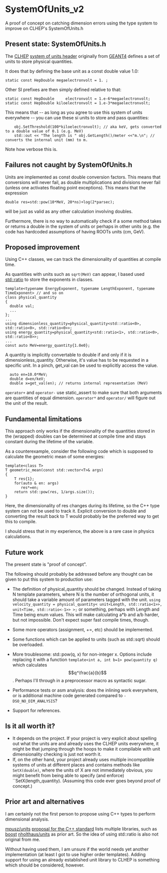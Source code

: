 

# SystemOfUnits_v2
A proof of concept on catching dimension errors using the type system to improve on CLHEP's SystemOfUnits.h

## Present state: SystemOfUnits.h

The [CLHEP](https://gitlab.cern.ch/CLHEP/CLHEP) [system of units header](https://gitlab.cern.ch/CLHEP/CLHEP/-/blob/develop/Units/Units/SystemOfUnits.h) originally from [GEANT4](https://geant4.web.cern.ch/) defines a set of units to store physical quantities. 

It does that by defining the base unit as a const double value 1.0:
```
static const HepDouble megaelectronvolt = 1. ;
```
Other SI prefixes are then simply defined relative to that:
```
static const HepDouble     electronvolt = 1.e-6*megaelectronvolt;
static const HepDouble kiloelectronvolt = 1.e-3*megaelectronvolt;
```

This means that -- as long as you agree to use this system of units everywhere -- you can use these si units to store and pass quantities:
```
    obj.SetThreshold(100*kiloelectronvolt); // aka keV, gets converted to a double value of 0.1 (e.g. MeV)
    std::out << "The length is " obj.GetLength()/meter <<"m.\n"; // converts the internal unit (mm) to m. 
```

Note how verbose this is. 

## Failures not caught by SystemOfUnits.h

Units are implemented as const double conversion factors. This means that conversions will never fail, as double multiplications and divisions never fail (unless one activates floating point exceptions). 
This means that the expression
```
double res=std::pow(10*MeV, 20*ns)+log(2*parsec);
```
will be just as valid as any other calculation involving doubles. 

Furthermore, there is no way to automatically check if a some method takes or returns a double in the system of units or perhaps in other units (e.g. the code has hardcoded assumptions of having ROOTs units (cm, GeV).

## Proposed improvement
Using C++ classes, we can track the dimensionality of quantities at compile time. 

As quantities with units such as ``sqrt(MeV)`` can appear, I based used [std::ratio](https://en.cppreference.com/w/cpp/numeric/ratio/ratio) to store the exponents in classes. 

```
template<typename EnergyExponent, typename LengthExponent, typename TimeExponent> // and so on
class physical_quantity
{
  double val;
  ...
};
...
using dimensionless_quantity=physical_quantity<std::ratio<0>, std::ratio<0>, std::ratio<0>>;
using energy_quantity=physical_quantity<std::ratio<1>, std::ratio<0>, std::ratio<0>>;
...
const auto MeV=energy_quantity{1.0e0};
```
A quantity is implicitly convertable to double if and only if it is dimensionless_quantity. 
Otherwise, it's value has to be requested in a specific unit. In a pinch, get_val can be used to explicitly access the value. 
```
  auto en=10.0*MeV;
  double d=en/keV;
  double x=get_val(en); // returns internal representation (MeV)
```
``operator+`` and ``operator-`` use static_assert to make sure that both arguments are quantities of equal dimension. 
``operator*`` and ``operator/`` will figure out the unit of the result. 

## Fundamental limitations

This approach only works if the dimensionality of the quantities stored in the (wrapped) doubles can be determined at compile time and stays constant during the lifetime of the variable. 

As a counterexample, consider the following code which is supposed to calculate the geometric mean of some energies:
```
template<class T>
T geometric_mean(const std::vector<T>& args)
{
    T res{1};
    for(auto & en: args)
       res*=en;
    return std::pow(res, 1/args.size());
}
```
Here, the dimensionality of res changes during its lifetime, so the C++ type system can not be used to track it. 
Explicit conversion to double and converting the result back to T would probably be the preferred way to get this to compile. 

I should stress that in my experience, the above is a rare case in physics calculations.

## Future work

The present state is "proof of concept". 

The following should probably be addressed before any thought can be given to put this system to production use:
* The definition of physical_quantity should be changed. Instead of taking N template parameters, where N is the number of orthogonal units, it should take a variable amount of parameters tagged with the unit. 
```using velocity_quantity = physical_quantity< unit<Length, std::ratio<1>>, unit<Time, std::ratio<-1>> >;``` 
or something, perhaps with Length and Time being enum values. 
This will make calculating a*b and a/b harder, but not impossible. Don't expect super fast compile times, though. 

* Some more operators (assignment, +=, etc) should be implemented. 
* Some functions which can be applied to units (such as std::sqrt) should be overloaded.
* More troublesome: std::pow(q, x) for non-integer x. Options include replacing it with a function ``template<int a, int b=1> pow(quantity q)`` which calculates $$q^\frac{a}{b}$$. Perhaps I'll through in a preprocessor macro as syntactic sugar.  
* Performance tests or asm analysis: does the inlining work everywhere, or is additional machine code generated compared to ``-DSO_NO_DIM_ANALYSIS``?
* Support for references.

## Is it all worth it?

* It depends on the project. If your project is very explicit about spelling out what the units are and already uses the CLHEP units everywhere, it might be that jumping through the hoops to make it compilable with unit dimensionality checking is just not worth it. 
* If, on the other hand, your project already uses multiple incompatible systems of units at different places and contains methods like ``SetX(double)``, where the units of X are not immediately obvious, you might benefit from being able to specify (and enforce) ``SetX(length_quantity). (Assuming this code ever goes beyond proof of concept.)

## Prior art and alternatives

I am certainly not the first person to propose using C++ types to perform dimensional analysis. 

[mpusz/units](https://github.com/mpusz/units) [proposal for the C++ standard](https://mpusz.github.io/wg21-papers/papers/1935R0_a_cpp_approach_to_physical_units.html#prior-work) lists multiple libraries, such as [boost](https://www.boost.org/doc/libs/1_70_0/doc/html/boost_units.html)  [nholthaus/units](https://github.com/nholthaus/units) as prior art. So the idea of using std::ratio is also not original from me.

Without having used them, I am unsure if the world needs yet another implementation (at least I got to use higher order templates). Adding support for using an already established unit library to CLHEP is something which should be considered, however. 
